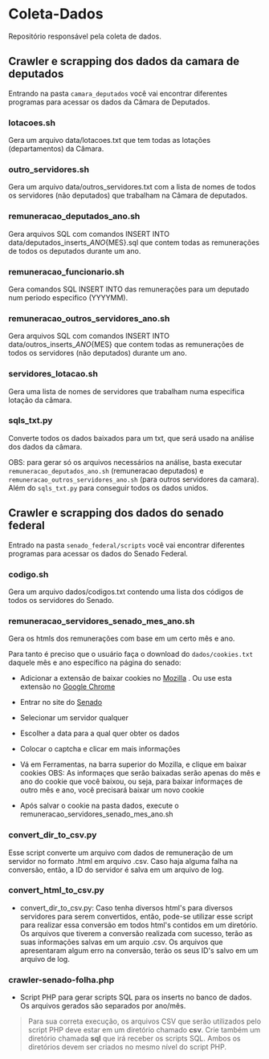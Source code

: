 # Coleta-Dados
Repositório responsável pela coleta de dados.

## Crawler e scrapping dos dados da camara de deputados

Entrando na pasta `camara_deputados` você vai encontrar diferentes programas para acessar os dados da Câmara de Deputados.

### lotacoes.sh

Gera um arquivo data/lotacoes.txt que tem todas as lotações (departamentos) da Câmara.

### outro_servidores.sh

Gera um arquivo data/outros_servidores.txt com a lista de nomes de todos os servidores (não deputados) que trabalham na Câmara de deputados.

### remuneracao_deputados_ano.sh

Gera arquivos SQL com comandos INSERT INTO data/deputados_inserts_${ANO}${MES}.sql que contem todas as remunerações de todos os deputados durante um ano.

### remuneracao_funcionario.sh

Gera comandos SQL INSERT INTO das remunerações para um deputado num periodo especifico (YYYYMM).

### remuneracao_outros_servidores_ano.sh

Gera arquivos SQL com comandos INSERT INTO data/outros_inserts_${ANO}${MES} que contem todas as remunerações de todos os servidores (não deputados) durante um ano.

### servidores_lotacao.sh

Gera uma lista de nomes de servidores que trabalham numa especifica lotação da câmara.

### sqls_txt.py

Converte todos os dados baixados para um txt, que será usado na análise dos dados da câmara.

OBS: para gerar só os arquivos necessários na análise, basta executar `remuneracao_deputados_ano.sh` (remuneracao deputados) e `remuneracao_outros_servidores_ano.sh` (para outros servidores da camara). Além do `sqls_txt.py` para conseguir todos os dados unidos.

## Crawler e scrapping dos dados do senado federal

Entrado na pasta `senado_federal/scripts` você vai encontrar diferentes programas para acessar os dados do Senado Federal.

### codigo.sh

Gera um arquivo dados/codigos.txt contendo uma lista dos códigos de todos os servidores do Senado.

### remuneracao_servidores_senado_mes_ano.sh

Gera os htmls dos remunerações com base em um certo mês e ano.

Para tanto é preciso que o usuário faça o download do `dados/cookies.txt` daquele mês e ano específico na página do senado: 

* Adicionar a extensão de baixar cookies no [Mozilla](https://addons.mozilla.org/pt-BR/firefox/addon/export-cookies/?src=api) . Ou use esta extensão no [Google Chrome](https://chrome.google.com/webstore/detail/cookiestxt/njabckikapfpffapmjgojcnbfjonfjfg?utm_source=chrome-app-launcher-info-dialog)

* Entrar no site do [Senado](http://www.senado.gov.br/transparencia/rh/servidores/nova_consulta.asp)

* Selecionar um servidor qualquer

* Escolher a data para a qual quer obter os dados

* Colocar o captcha e clicar em mais informações

* Vá em Ferramentas, na barra superior do Mozilla, e clique em baixar cookies 
OBS: As informaçes que serão baixadas serão apenas do mês e ano do cookie que você baixou, ou seja, para baixar informaçes de outro mês e ano, você precisará baixar um novo cookie

* Após salvar o cookie na pasta dados, execute o remuneracao_servidores_senado_mes_ano.sh

### convert_dir_to_csv.py

Esse script converte um arquivo com dados de remuneração de um servidor no formato .html em arquivo .csv. Caso haja alguma falha na conversão, então, a ID do servidor é salva em um arquivo de log.

### convert_html_to_csv.py

* convert_dir_to_csv.py: Caso tenha diversos html's para diversos servidores para serem convertidos, então, pode-se utilizar esse script para realizar essa conversão em todos html's contidos em um diretório. Os arquivos que tiverem a conversão realizada com sucesso, terão as suas informações salvas em um arquio .csv. Os arquivos que apresentaram algum erro na conversão, terão os seus ID's salvo em um arquivo de log.

### crawler-senado-folha.php

* Script PHP para gerar scripts SQL para os inserts no banco de dados. Os arquivos gerados são separados por ano/mês.

> Para sua correta execução, os arquivos CSV que serão utilizados pelo script PHP deve estar em um diretório chamado **csv**. Crie também um diretório chamada **sql** que irá receber os scripts SQL. Ambos os diretórios devem ser criados no mesmo nível do script PHP.
